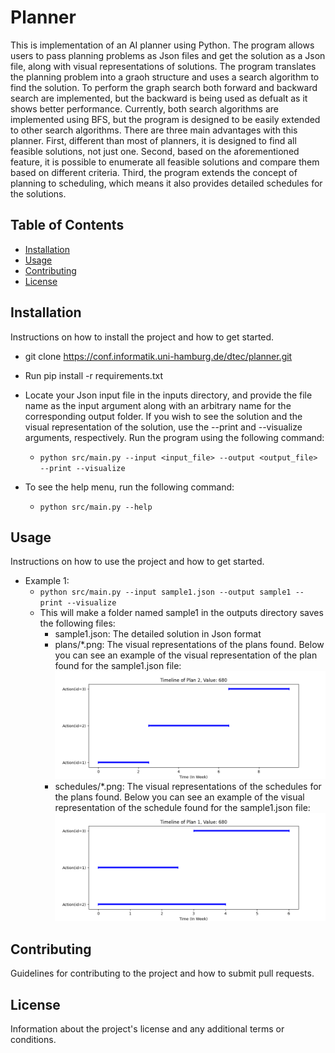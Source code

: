 # Planner

This is implementation of an AI planner using Python. The program allows users to pass planning problems as Json files and get the solution as a Json file, along with visual representations of solutions. The program translates the planning problem into a graoh structure and uses a search algorithm to find the solution. To perform the graph search both forward and backward search are implemented, but the backward is being used as defualt as it shows better performance. Currently, both search algorithms are implemented using BFS, but the program is designed to be easily extended to other search algorithms. There are three main advantages with this planner. First, different than most of planners, it is designed to find all feasible solutions, not just one. Second, based on the aforementioned feature, it is possible to enumerate all feasible solutions and compare them based on different criteria. Third, the program extends the concept of planning to scheduling, which means it also provides detailed schedules for the solutions.

## Table of Contents

- [Installation](#installation)
- [Usage](#usage)
- [Contributing](#contributing)
- [License](#license)

## Installation

Instructions on how to install the project and how to get started.

- git clone https://conf.informatik.uni-hamburg.de/dtec/planner.git
- Run pip install -r requirements.txt
- Locate your Json input file in the inputs directory, and provide the file name as the input argument along with an arbitrary name for the corresponding output folder. If you wish to see the solution and the visual representation of the solution, use the --print and --visualize arguments, respectively. Run the program using the following command:
    - ```python src/main.py --input <input_file> --output <output_file> --print --visualize```

- To see the help menu, run the following command:

    - ```python src/main.py --help```

## Usage

Instructions on how to use the project and how to get started.

- Example 1:
    - ```python src/main.py --input sample1.json --output sample1 --print --visualize```
    - This will make a folder named sample1 in the outputs directory saves the following files:
        - sample1.json: The detailed solution in Json format
        - plans/*.png: The visual representations of the plans found. Below you can see an example of the visual representation of the plan found for the sample1.json file:
        ![sample_plan_output](assets/sample_plan_output.png)
        - schedules/*.png: The visual representations of the schedules for the plans found. Below you can see an example of the visual representation of the schedule found for the sample1.json file:
        ![sample_schedule_output](assets/sample_scheduled_plan_output.png)


## Contributing

Guidelines for contributing to the project and how to submit pull requests.

## License

Information about the project's license and any additional terms or conditions.
